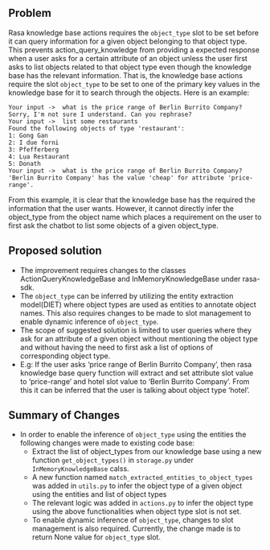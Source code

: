 ## Problem
Rasa knowledge base actions requires the `object_type` slot to be set before it can query information for a given object belonging to that object type. This prevents action_query_knowledge from providing a expected response when a user asks for a certain attribute of an object unless the user first asks to list objects related to that object type even though the knowledge base has the relevant information. That is, the knowledge base actions require the slot `object_type` to be set to one of the primary key values in the knowledge base for it to search through the objects. Here is an example:
```
Your input ->  what is the price range of Berlin Burrito Company?
Sorry, I'm not sure I understand. Can you rephrase?
Your input ->  list some restaurants
Found the following objects of type 'restaurant':
1: Gong Gan
2: I due forni
3: Pfefferberg
4: Lụa Restaurant
5: Donath
Your input ->  what is the price range of Berlin Burrito Company?
'Berlin Burrito Company' has the value 'cheap' for attribute 'price-range'.
```
From this example, it is clear that the knowledge base has the required the information that the user wants. However, it cannot directly infer the object_type from the object name which places a requirement on the user to first ask the chatbot to list some objects of a given object_type.

## Proposed solution
- The improvement requires changes to the classes ActionQueryKnowledgeBase and InMemoryKnowledgeBase under rasa-sdk. 
- The `object_type` can be inferred by  utilizing the entity extraction model(DIET) where object types are used as entities to annotate object names. 
This also requires changes to be made to slot management to enable dynamic inference of `object_type`. 
- The scope of suggested solution is limited to user queries where they ask for an attribute of a given object without mentioning the object type and without having the need to first ask a list of options of corresponding object type. 
- E.g: If the user asks ‘price range of Berlin Burrito Company’, then rasa knowledge base query function will extract and set attribute slot value to ‘price-range’ and hotel slot value to ‘Berlin Burrito Company’. From this it can be inferred that the user is talking about object type ‘hotel’. 

## Summary of Changes
- In order to enable the inference of `object_type` using the entities the following changes were made to existing code base:
    - Extract the list of object_types from our knowledge base using a new function `get_object_types()` in `storage.py` under `InMemoryKnowledgeBase` calss. 
    - A new function named `match_extracted_entities_to_object_types` was added in `utils.py` to infer the object type of a given object using the entities and list of object types
    - The relevant logic was added in `actions.py` to infer the object type using the above functionalities when object type slot is not set. 
    - To enable dynamic inference of `object_type`, changes to slot management is also required. Currently, the change made is to return None value for `object_type` slot.



